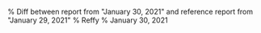 % Diff between report from "January 30, 2021" and reference report from "January 29, 2021"
% Reffy
% January 30, 2021

